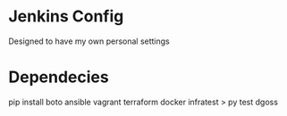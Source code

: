 # Jenkins Config
Designed to have my own personal settings

# Dependecies
pip install boto
ansible
vagrant
terraform
docker
infratest > py test
dgoss